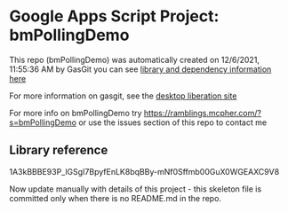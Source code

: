 # Google Apps Script Project: bmPollingDemo
This repo (bmPollingDemo) was automatically created on 12/6/2021, 11:55:36 AM by GasGit
you can see [library and dependency information here](dependencies.md)

For more information on gasgit, see the [desktop liberation site](https://ramblings.mcpher.com/drive-sdk-and-github/migrategasgit/ "desktop liberation")

For more info on bmPollingDemo try https://ramblings.mcpher.com/?s=bmPollingDemo or use the issues section of this repo to contact me
## Library reference
1A3kBBBE93P_lGSgI7BpyfEnLK8bqBBy-mNf0Sffmb00GuX0WGEAXC9V8

Now update manually with details of this project - this skeleton file is committed only when there is no README.md in the repo.